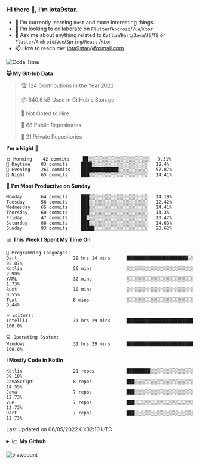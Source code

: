 ### Hi there 👋, I'm iota9star.

- 🌱 I’m currently learning `Rust` and more interesting things.
- 👯 I’m looking to collaborate on `Flutter`/`Android`/`Vue`/`Ktor`
- 💬 Ask me about anything related to `Kotlin`/`Dart`/`Java`/`JS`/`TS` or `Flutter`/`Android`/`Vue`/`Spring`/`React`
  /`Ktor`
- 📫 How to reach me: [iota9star@foxmail.com](iota9star@foxmail.com)



<!--START_SECTION:waka-->
![Code Time](http://img.shields.io/badge/Code%20Time-2%2C876%20hrs%2048%20mins-blue)

**🐱 My GitHub Data** 

> 🏆 124 Contributions in the Year 2022
 > 
> 📦 840.6 kB Used in GitHub's Storage 
 > 
> 🚫 Not Opted to Hire
 > 
> 📜 68 Public Repositories 
 > 
> 🔑 21 Private Repositories  
 > 
**I'm a Night 🦉** 

```text
🌞 Morning    42 commits     ██░░░░░░░░░░░░░░░░░░░░░░░   9.31% 
🌆 Daytime    83 commits     ████░░░░░░░░░░░░░░░░░░░░░   18.4% 
🌃 Evening    261 commits    ██████████████░░░░░░░░░░░   57.87% 
🌙 Night      65 commits     ███░░░░░░░░░░░░░░░░░░░░░░   14.41%

```
📅 **I'm Most Productive on Sunday** 

```text
Monday       64 commits     ███░░░░░░░░░░░░░░░░░░░░░░   14.19% 
Tuesday      56 commits     ███░░░░░░░░░░░░░░░░░░░░░░   12.42% 
Wednesday    65 commits     ███░░░░░░░░░░░░░░░░░░░░░░   14.41% 
Thursday     60 commits     ███░░░░░░░░░░░░░░░░░░░░░░   13.3% 
Friday       47 commits     ██░░░░░░░░░░░░░░░░░░░░░░░   10.42% 
Saturday     66 commits     ███░░░░░░░░░░░░░░░░░░░░░░   14.63% 
Sunday       93 commits     █████░░░░░░░░░░░░░░░░░░░░   20.62%

```


📊 **This Week I Spent My Time On** 

```text
💬 Programming Languages: 
Dart                     29 hrs 14 mins      ███████████████████████░░   92.87% 
Kotlin                   56 mins             ░░░░░░░░░░░░░░░░░░░░░░░░░   2.98% 
YAML                     32 mins             ░░░░░░░░░░░░░░░░░░░░░░░░░   1.73% 
Rust                     10 mins             ░░░░░░░░░░░░░░░░░░░░░░░░░   0.55% 
Text                     8 mins              ░░░░░░░░░░░░░░░░░░░░░░░░░   0.44%

🔥 Editors: 
IntelliJ                 31 hrs 29 mins      █████████████████████████   100.0%

💻 Operating System: 
Windows                  31 hrs 29 mins      █████████████████████████   100.0%

```

**I Mostly Code in Kotlin** 

```text
Kotlin                   21 repos            █████████░░░░░░░░░░░░░░░░   38.18% 
JavaScript               8 repos             ███░░░░░░░░░░░░░░░░░░░░░░   14.55% 
Java                     7 repos             ███░░░░░░░░░░░░░░░░░░░░░░   12.73% 
Vue                      7 repos             ███░░░░░░░░░░░░░░░░░░░░░░   12.73% 
Dart                     7 repos             ███░░░░░░░░░░░░░░░░░░░░░░   12.73%

```



 Last Updated on 06/05/2022 01:32:10 UTC
<!--END_SECTION:waka-->

<details>
  <summary><b>📈&nbsp;&nbsp;My Github</b></summary>
  <br>
  <img src='https://github-profile-trophy.vercel.app/?username=iota9star'>
  <img src='https://bad-apple-github-readme.vercel.app/api?show_bg=1&username=iota9star&hide_title=true'>
  <img src='http://cr-skills-chart-widget.azurewebsites.net/api/api?username=iota9star'>
</details>


![viewcount](https://count.getloli.com/get/@iota9star?theme=rule34)
